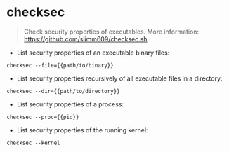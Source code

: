# checksec

> Check security properties of executables.
> More information: <https://github.com/slimm609/checksec.sh>.

- List security properties of an executable binary files:

`checksec --file={{path/to/binary}}`

- List security properties recursively of all executable files in a directory:

`checksec --dir={{path/to/directory}}`

- List security properties of a process:

`checksec --proc={{pid}}`

- List security properties of the running kernel:

`checksec --kernel`
